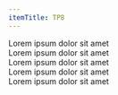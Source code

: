 ```yaml
---
itemTitle: TP8
---
```


Lorem ipsum dolor sit amet  
Lorem ipsum dolor sit amet  
Lorem ipsum dolor sit amet  
Lorem ipsum dolor sit amet  
Lorem ipsum dolor sit amet  

